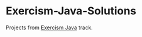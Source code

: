 # Exercism-Java-Solutions
Projects from [Exercism Java](https://exercism.org/profiles/mandarussell) track.
